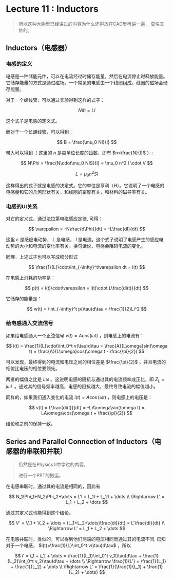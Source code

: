 # Lecture 11 : Inductors

> 所以这种大物里已经讲过的内容为什么还得放在CAD里再讲一遍，
> 莫名其妙的。

## Inductors（电感器）

### 电感的定义

电感是一种储能元件，可以在电流经过时储存能量，然后在电流停止时释放能量。它储存能量的方式是通过磁场。一个常见的电感由一个线圈组成，线圈的磁场会储存能量。

对于一个螺线管，可以通过实验得到这样的式子：

$$
N\Phi = LI
$$

这个式子是电感的定义式。

而对于一个长螺线管，可以得到：

$$
B = \frac{\mu_0 NI}{l}
$$

带入可以得到（ 这里的 $n$ 是每单位长度的匝数，即有 $n=\frac{N}{l}$ ）:

$$
N\Phi = \frac{N\cdot\mu_0 NIS}{l} = \mu_0 n^2 I \cdot V
$$

$$
L = \mu_0 n^2 Sl
$$

这样得出的式子就是电感的决定式。它的单位是亨利（H）。它说明了一个电感的电感量和它的几何形状有关，和线圈的密度有关，和材料的磁导率有关。

### 电感的UI关系

对它的定义式，通过法拉第电磁感应定律, 可得：

$$
\varepsilon = -N\frac{d\Phi}{dt} = -L\frac{dI}{dt}
$$

这里 $\varepsilon$ 是感应电动势， $L$ 是电感， $I$ 是电流。这个式子说明了电感产生的感应电动势的大小和电流的变化率有关。换句话说，电感会阻碍电流的变化。

同理，上述式子也可以写成积分形式

$$
\frac{1}{L}\cdot\int_{-\infty}^t\varepsilon dt = i(t)
$$

在电感上消耗的功率是：

$$
p(t) = i(t)\cdot\varepsilon = i(t)\cdot L\frac{di(t)}{dt}
$$

它储存的能量是：

$$
w(t) = \int_{-\infty}^t p(\tau)d\tau = \frac{1}{2}Li^2
$$

### 给电感通入交流信号

如果给电感通入一个正弦信号 $v(t) = Acos(\omega t)$ ，则电感上的电流有：

$$
i(t) = \frac{1}{L}\cdot\int_0^t v(\tau)d\tau = \frac{A}{L\omega}sin(\omega t) = \frac{A}{L\omega}cos(\omega t - \frac{\pi}{2})
$$

可以发现，最终得到的电流和电压之间的相位差是 $\frac{\pi}{2}$ ，并且电流的相位比电压的相位要领先。

两者的幅值之比是 $L\omega$ 。这说明电感的阻抗与通过其的电流频率成正比，即 $Z_L = j\omega L$ 。通过其的信号频率越高，电感的阻抗越大，最终导致电流的幅值越小。

同样的，如果我们通入变化的电流 $i(t) = A\cos(\omega t)$ ，则电感上的电压是：

$$
v(t) = L\frac{di(t)}{dt} = -LA\omega\sin(\omega t) = LA\omega\cos(\omega t + \frac{\pi}{2})
$$

结论和之前的保持一致。

## Series and Parallel Connection of Inductors（电感器的串联和并联）

> 仍然是在Physics II中学过的内容。
>
> 进行一个PPT的搬运。

在电感串联时，通过其的电流是相同的，因此有

$$
N_1\Phi_1+N_2\Phi_2+\dots = L'I = L_1I + L_2I + \dots \\
\Rightarrow L' = L_1 + L_2 + \dots
$$

通过其定义式也能得到这个结论。

$$
V' = V_1 + V_2 + \dots = (L_1+L_2+\dots)\frac{di}{dt} = L'\frac{di}{dt} \\
\Rightarrow L' = L_1 + L_2 + \dots
$$

在电感并联时，类似的，可以得到他们两端的电压相同而通过其的电流不同. 已知对于一个电感， $i(t)=\frac{1}{L}\int_0^t v(\tau)d\tau$ ，所以

$$
i' = i_1 + i_2 + \dots = \frac{1}{L_1}\int_0^t v_1(\tau)d\tau + \frac{1}{L_2}\int_0^t v_2(\tau)d\tau + \dots \\
\Rightarrow \frac{1}{L'} = \frac{1}{L_1} + \frac{1}{L_2} + \dots    \\
\Rightarrow L' = \frac{1}{\frac{1}{L_1} + \frac{1}{L_2} + \dots}
$$
